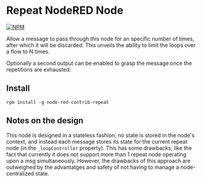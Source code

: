 Repeat NodeRED Node
=====================

[![NPM](https://nodei.co/npm/node-red-contrib-restart.png)](https://nodei.co/npm/node-red-contrib-restart/)

Allow a message to pass through this node for an specific number of times, after which it will be discarded.
This unveils the ability to limit the loops over a flow to N times. 

Optionally a second output can be enabled to grasp the message once the repetitions are exhausted.

Install
-------

`rpm install -g node-red-contrib-repeat`

Notes on the design
-------------------
This node is designed in a stateless fashion; no state is stored in the node's context, and instead each
message stores its state for the current repeat node (in the `_loopController` property). This has some drawbacks,
like the fact that currently it does not support more than 1 repeat node operating upon a msg simultaneously. However,
the drawbacks of this approach are outweighed by the advantatges and safety of not having to manage a node-centralized state.



